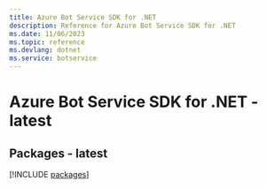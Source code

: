 ```yaml
---
title: Azure Bot Service SDK for .NET
description: Reference for Azure Bot Service SDK for .NET
ms.date: 11/06/2023
ms.topic: reference
ms.devlang: dotnet
ms.service: botservice
---
```

# Azure Bot Service SDK for .NET - latest
## Packages - latest
[!INCLUDE [packages](bot-service-index.md)]
